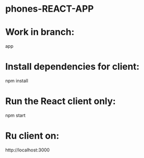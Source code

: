 # phones-REACT-APP

# Work in branch:
app

# Install dependencies for client:
 npm install
 
 # Run the React client only:
 npm start
 
 # Ru client on:
 http://localhost:3000
